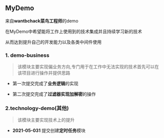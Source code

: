 ## MyDemo

来自**wantbchack菜鸟工程师**的demo

在MyDemo中希望能将工作上使用到的技术集成并且持续学习新的技术

从而达到提升自己的开发能力以及各类中间件使用


### 1. demo-business
>该模块主要实现偏业务方向,专门用于在工作中无法实现的技术首先可以在该项目进行操作并提供思路

 * 第一次提交完成了**业务逻辑**的实现
  
 * 第二次提交完成了**过滤器实现加解密**的操作
 
 
 ### 2.technology-demo(其他)
 
 >该模块主要实现技术上的提升
 
 * **2021-05-031** 提交创建**定时任务**模块


